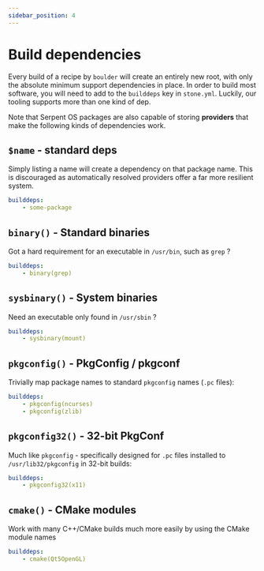 ```yaml
---
sidebar_position: 4
---
```


# Build dependencies

Every build of a recipe by `boulder` will create an entirely new root, with only the absolute minimum support dependencies in place.
In order to build most software, you will need to add to the `builddeps` key in `stone.yml`. Luckily, our tooling supports more than
one kind of dep.

Note that Serpent OS packages are also capable of storing **providers** that make the following kinds of dependencies work.

## `$name` - standard deps

Simply listing a name will create a dependency on that package name. This is discouraged as automatically resolved providers offer a
far more resilient system.

```yaml
builddeps:
    - some-package
```

## `binary()` - Standard binaries

Got a hard requirement for an executable in `/usr/bin`, such as `grep` ?

```yaml
builddeps:
    - binary(grep)
```

## `sysbinary()` - System binaries

Need an executable only found in `/usr/sbin` ?

```yaml
builddeps:
    - sysbinary(mount)
```

## `pkgconfig()` - PkgConfig / pkgconf

Trivially map package names to standard `pkgconfig` names (`.pc` files):

```yaml
builddeps:
    - pkgconfig(ncurses)
    - pkgconfig(zlib)
```

## `pkgconfig32()` - 32-bit PkgConf

Much like `pkgconfig` - specifically designed for `.pc` files installed to `/usr/lib32/pkgconfig` in 32-bit builds:

```yaml
builddeps:
    - pkgconfig32(x11)
```

## `cmake()` - CMake modules

Work with many C++/CMake builds much more easily by using the CMake module names

```yaml
builddeps:
    - cmake(Qt5OpenGL)
```